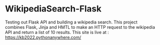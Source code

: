 # WikipediaSearch-Flask
Testing out Flask API and building a wikipedia search.  This project combines Flask, Jinja and HMTL to make an HTTP request to the wikipedia API and return a list of 10 results. 
This site is live at : https://kb2022.pythonanywhere.com/
